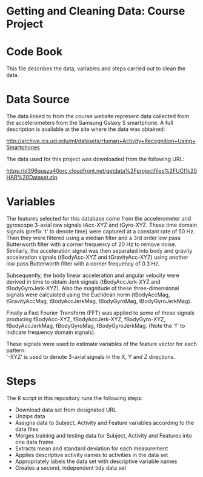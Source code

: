 # Getting and Cleaning Data: Course Project
# Code Book

This file describes the data, variables and steps carried out to clean the data. 

# Data Source
The data linked to from the course website represent data collected from the accelerometers from the Samsung Galaxy S smartphone. A full description is available at the site where the data was obtained: 

http://archive.ics.uci.edu/ml/datasets/Human+Activity+Recognition+Using+Smartphones 

The data used for this project was downloaded from the following URL:

https://d396qusza40orc.cloudfront.net/getdata%2Fprojectfiles%2FUCI%20HAR%20Dataset.zip 

# Variables
The features selected for this database come from the accelerometer and gyroscope 3-axial raw signals tAcc-XYZ and tGyro-XYZ. These time domain signals (prefix 't' to denote time) were captured at a constant rate of 50 Hz. Then they were filtered using a median filter and a 3rd order low pass Butterworth filter with a corner frequency of 20 Hz to remove noise. Similarly, the acceleration signal was then separated into body and gravity acceleration signals (tBodyAcc-XYZ and tGravityAcc-XYZ) using another low pass Butterworth filter with a corner frequency of 0.3 Hz. 

Subsequently, the body linear acceleration and angular velocity were derived in time to obtain Jerk signals (tBodyAccJerk-XYZ and tBodyGyroJerk-XYZ). Also the magnitude of these three-dimensional signals were calculated using the Euclidean norm (tBodyAccMag, tGravityAccMag, tBodyAccJerkMag, tBodyGyroMag, tBodyGyroJerkMag). 

Finally a Fast Fourier Transform (FFT) was applied to some of these signals producing fBodyAcc-XYZ, fBodyAccJerk-XYZ, fBodyGyro-XYZ, fBodyAccJerkMag, fBodyGyroMag, fBodyGyroJerkMag. (Note the 'f' to indicate frequency domain signals). 

These signals were used to estimate variables of the feature vector for each pattern:  
'-XYZ' is used to denote 3-axial signals in the X, Y and Z directions.

# Steps
The R script in this repository runs the following steps: 
- Download data set from designated URL
- Unzips data
- Assigns data to Subject, Activity and Feature variables according to the data files
- Merges training and testing data for Subject, Activity and Features into one data frame
- Extracts mean and standard deviation for each measurement
- Applies descriptive activity names to activities in the data set
- Appropriately labels the data set with descriptive variable names
- Creates a second, independent tidy data set 